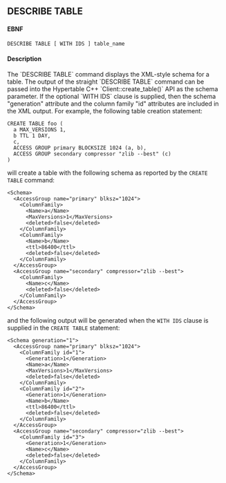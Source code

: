 DESCRIBE TABLE
--------------
#### EBNF

    DESCRIBE TABLE [ WITH IDS ] table_name

#### Description
<p>
The `DESCRIBE TABLE` command displays the XML-style schema for a table.  The
output of the straight `DESCRIBE TABLE` command can be passed into the
Hypertable C++ `Client::create_table()` API as the schema parameter.  If the
optional `WITH IDS` clause is supplied, then the schema "generation" attribute
and the column family "id" attributes are included in the XML output.  For
example, the following table creation statement:

    CREATE TABLE foo (
      a MAX_VERSIONS 1,
      b TTL 1 DAY,
      c,
      ACCESS GROUP primary BLOCKSIZE 1024 (a, b),
      ACCESS GROUP secondary compressor "zlib --best" (c)
    )

will create a table with the following schema as reported by the `CREATE TABLE`
command:

    <Schema>
      <AccessGroup name="primary" blksz="1024">
        <ColumnFamily>
          <Name>a</Name>
          <MaxVersions>1</MaxVersions>
          <deleted>false</deleted>
        </ColumnFamily>
        <ColumnFamily>
          <Name>b</Name>
          <ttl>86400</ttl>
          <deleted>false</deleted>
        </ColumnFamily>
      </AccessGroup>
      <AccessGroup name="secondary" compressor="zlib --best">
        <ColumnFamily>
          <Name>c</Name>
          <deleted>false</deleted>
        </ColumnFamily>
      </AccessGroup>
    </Schema>

and the following output will be generated when the `WITH IDS` clause is
supplied in the `CREATE TABLE` statement:

    <Schema generation="1">
      <AccessGroup name="primary" blksz="1024">
        <ColumnFamily id="1">
          <Generation>1</Generation>
          <Name>a</Name>
          <MaxVersions>1</MaxVersions>
          <deleted>false</deleted>
        </ColumnFamily>
        <ColumnFamily id="2">
          <Generation>1</Generation>
          <Name>b</Name>
          <ttl>86400</ttl>
          <deleted>false</deleted>
        </ColumnFamily>
      </AccessGroup>
      <AccessGroup name="secondary" compressor="zlib --best">
        <ColumnFamily id="3">
          <Generation>1</Generation>
          <Name>c</Name>
          <deleted>false</deleted>
        </ColumnFamily>
      </AccessGroup>
    </Schema>

